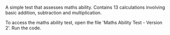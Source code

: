 A simple test that assesses maths ability. 
Contains 13 calculations involving basic addition, subtraction and multiplication.

To access the maths ability test, open the file 'Maths Ability Test - Version 2'.
Run the code.
